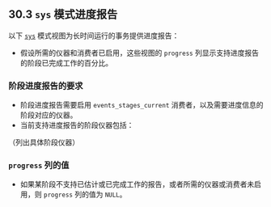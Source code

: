 ## 30.3 `sys` 模式进度报告

以下 [`sys`](https://dev.mysql.com/doc/refman/8.0/en/sys-schema.html) 模式视图为长时间运行的事务提供进度报告：

- 假设所需的仪器和消费者已启用，这些视图的 `progress` 列显示支持进度报告的阶段已完成工作的百分比。

### 阶段进度报告的要求

- 阶段进度报告需要启用 `events_stages_current` 消费者，以及需要进度信息的阶段对应的仪器。
- 当前支持进度报告的阶段仪器包括：

（列出具体阶段仪器）

### `progress` 列的值

- 如果某阶段不支持已估计或已完成工作的报告，或者所需的仪器或消费者未启用，则 `progress` 列的值为 `NULL`。